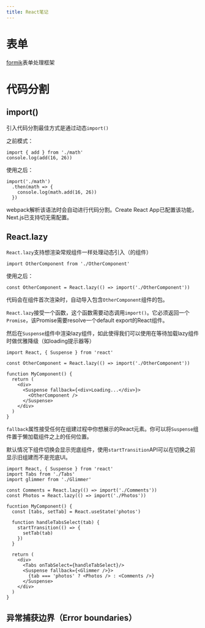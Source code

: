 ```yaml
---
title: React笔记
---
```



# 表单

[formik](https://formik.org/)表单处理框架


# 代码分割

## import()

引入代码分割最佳方式是通过动态`import()`

之前模式：

```
import { add } from './math'
console.log(add(16, 26))
```

使用之后：

```
import('./math')
  .then(math => {
    console.log(math.add(16, 26))
  })
```

webpack解析该语法时会自动进行代码分割。Create React App已配置该功能，Next.js已支持切无需配置。

## React.lazy

`React.lazy`支持想渲染常规组件一样处理动态引入（的组件）

```
import OtherComponent from './OtherComponent'
```

使用之后：

```
const OtherComponent = React.lazy(() => import('./OtherComponent'))
```

代码会在组件首次渲染时，自动导入包含`OtherComponent`组件的包。

`React.lazy`接受一个函数，这个函数需要动态调用`import()`。它必须返回一个`Promise`，该Promise需要resolve一个default export的React组件。

然后在`Suspense`组件中渲染lazy组件，如此使得我们可以使用在等待加载lazy组件时做优雅降级（如loading提示器等）

```
import React, { Suspense } from 'react'

const OtherComponent = React.lazy(() => import('./OtherComponent'))

function MyComponent() {
  return (
    <div>
      <Suspense fallback={<div>Loading...</div>}>
        <OtherComponent />
      </Suspense>
    </div>
  )
}
```

`fallback`属性接受任何在组建过程中你想展示的React元素。你可以将`Suspense`组件置于懒加载组件之上的任何位置。

默认情况下组件切换会显示兜底组件，使用`startTransition`API可以在切换之前显示旧组建而不是兜底UI。

```
import React, { Suspense } from 'react'
import Tabs from './Tabs'
import glimmer from './Glimmer'

const Comments = React.lazy(() => import('./Comments'))
const Photos = React.lazy(() => import('./Photos'))

fucntion MyComponent() {
  const [tabs, setTab] = React.useState('photos')

  function handleTabsSelect(tab) {
    startTransition(() => {
      setTab(tab)
    })
  }

  return (
    <div>
      <Tabs onTabSelect={handleTabSelect}/>
      <Suspense fallback={<Glimmer />}>
        {tab === 'photos' ? <Photos /> : <Comments />}
      </Suspense>
    </div>
  )
}
```

## 异常捕获边界（Error boundaries）

